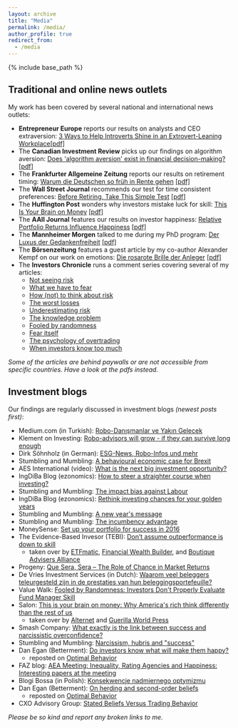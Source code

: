 ```yaml
---
layout: archive
title: "Media"
permalink: /media/
author_profile: true
redirect_from:
  - /media
---
```


{% include base_path %}
## Traditional and online news outlets

My work has been covered by several national and international news outlets:
* **Entrepreneur Europe** reports our results on analysts and CEO extraversion: [3 Ways to Help Introverts Shine in an Extrovert-Leaning Workplace](https://www.entrepreneur.com/article/342450)<a href="https://christophmerkle.github.io/files/Entrepreneur Europe - 3 Ways to Help Introverts Shine in an Extrovert-Leaning Workplace (18.11.2019).pdf">[pdf]</a>
* The **Canadian Investment Review** picks up our findings on algorithm aversion: [Does 'algorithm aversion' exist in financial decision-making?](http://www.investmentreview.com/analysis-research/does-algorithm-aversion-exist-in-financial-decision-making-9505) <a href="https://christophmerkle.github.io/files/Canadian Investment Review - Does 'algorithm aversion' exist in finacial decision making (28.05.2019).pdf">[pdf]</a>
* The **Frankfurter Allgemeine Zeitung** reports our results on retirement timing: [Warum die Deutschen so früh in Rente gehen](http://www.faz.net/aktuell/wirtschaft/oecd-kritisiert-flexirente-warum-sie-so-wenig-genutzt-wird-15325792.html) <a href="https://christophmerkle.github.io/files/FAZ - Warum die Deutschen so früh in Rente gehen (05.12.2017).pdf">[pdf]</a>
* The **Wall Street Journal** recommends our test for time consistent preferences: [Before Retiring, Take This Simple Test](http://www.wsj.com/articles/before-retiring-take-this-simple-test-1477275121) <a href="https://christophmerkle.github.io/files/WSJ - Before Retiring, Take This Simple Test (24.10.2016).pdf">[pdf]</a>
* The **Huffington Post** wonders why investors mistake luck for skill: [This Is Your Brain on Money](http://www.huffpost.com/entry/this-is-your-brain-on-mon_b_6008532) <a href="https://christophmerkle.github.io/files/Huffington Post - This Is Your Brain on Money (18.10.2014).pdf">[pdf]</a>
* The **AAII Journal** features our results on investor happiness: [Relative Portfolio Returns Influence Happiness](http://www.aaii.com/journal/article/relative-portfolio-returns-influence-happiness) <a href="https://christophmerkle.github.io/files/AAII Journal - Relative Portfolio Returns Influence Happiness (May 2014).pdf">[pdf]</a>
* The **Mannheimer Morgen** talked to me during my PhD program: [Der Luxus der Gedankenfreiheit](http://www.morgenweb.de/mannheimer-morgen_artikel,-hochschule-der-luxus-der-gedankenfreiheit-_arid,83768.html) <a href="https://christophmerkle.github.io/files/Mannheimer Morgen - Der Luxus der Gedankenfreiheit (09.02.2011).pdf">[pdf]</a>
* The **Börsenzeitung** features a guest article by my co-author Alexander Kempf on our work on emotions: [Die rosarote Brille der Anleger](http://www.boersen-zeitung.de/index.php?li=1&artid=2010056038&artsubm=bz&subm=ausgaben&ersch_datum=2010-03-23)
<a href="https://christophmerkle.github.io/files/Börsenzeitung - Die rosarote Brille der Anleger (23.03.2010).pdf">[pdf]</a>
* The **Investors Chronicle** runs a comment series covering several of my articles: 
  * [Not seeing risk](https://www.investorschronicle.co.uk/comment/2019/07/25/not-seeing-risk/)
  * [What we have to fear](https://www.investorschronicle.co.uk/comment/2018/12/13/what-we-have-to-fear/)
  * [How (not) to think about risk](https://www.investorschronicle.co.uk/chris-dillow/2018/09/06/how-not-to-think-about-risk/)
  * [The worst losses](https://www.investorschronicle.co.uk/chris-dillow/2017/09/21/the-worst-losses/?plckFindCommentKey=CommentKey:db6ec250-b1b3-4d9e-9e1b-6d401d87ac91)
  * [Underestimating risk](https://www.investorschronicle.co.uk/2016/10/13/comment/chris-dillow/underestimating-risk-KBk4ySau67Ff6iEJIPSG7O/article.html)
  * [The knowledge problem](https://www.investorschronicle.co.uk/2015/07/09/comment/chris-dillow/the-knowledge-problem-GCaA6AzVD09HKNDI4rEctM/article.html)
  * [Fooled by randomness](https://www.investorschronicle.co.uk/2014/10/09/comment/chris-dillow/fooled-by-randomness-cpfXbbTAbhc9e6RJeKLgeI/article.html)
  * [Fear itself](https://www.investorschronicle.co.uk/2014/07/10/comment/chris-dillow/fear-itself-kJXsBgs7QCHcSSxISkOzEP/article.html)
  * [The psychology of overtrading](https://www.investorschronicle.co.uk/2013/10/17/comment/chris-dillow/the-psychology-of-overtrading-IhEPkSlQULejB5GWOiyMyO/article.html)
  * [When investors know too much](https://www.investorschronicle.co.uk/2012/02/27/comment/chris-dillow/when-investors-know-too-much-iJcwSBUplbzNBsxYIRbFfO/article.html)
  
_Some of the articles are behind paywalls or are not accessible from specific countries. Have a look at the pdfs instead._

## Investment blogs

Our findings are regularly discussed in investment blogs _(newest posts first)_:
* Medium.com (in Turkish): [Robo-Danışmanlar ve Yakın Gelecek](https://medium.com/@oneriverblog/robo-dan%C4%B1%C5%9Fmanlar-ve-yak%C4%B1n-gelecek-74fd8bdbb36)
* Klement on Investing: [Robo-advisors will grow - if they can survive long enough](https://klementoninvesting.substack.com/p/robo-advisors-will-grow-if-they-can)
* Dirk Söhnholz (in German): [ESG-News, Robo-Infos und mehr](http://prof-soehnholz.com/esg-news-robo-infos-und-mehr/2/)
* Stumbling and Mumbling: [A behavioural economic case for Brexit](https://stumblingandmumbling.typepad.com/stumbling_and_mumbling/2018/12/a-behavioural-economic-case-for-brexit.html)
* AES International (video): [What is the next big investment opportunity?](https://www.youtube.com/watch?v=PdeQUgcduPY)
* IngDiBa Blog (ezonomics): [How to steer a straighter course when investing?](https://www.ezonomics.com/blogs/how-to-steer-a-straighter-course-when-investing/)
* Stumbling and Mumbling: [The impact bias against Labour](https://stumblingandmumbling.typepad.com/stumbling_and_mumbling/2017/09/the-impact-bias-against-labour.html)
* IngDiBa Blog (ezonomics): [Rethink investing chances for your golden years](https://www.ezonomics.com/blogs/rethink-investing-chances-for-your-golden-years/)
* Stumbling and Mumbling: [A new year's message](https://stumblingandmumbling.typepad.com/stumbling_and_mumbling/2017/01/a-new-years-message.html)
* Stumbling and Mumbling: [The incumbency advantage](https://stumblingandmumbling.typepad.com/stumbling_and_mumbling/2016/03/the-incumbency-advantage.html)
* MoneySense: [Set up your portfolio for success in 2016](http://www.moneysense.ca/columns/set-up-your-investment-portfolio-for-success-in-2016/)
* The Evidence-Based Invesor (TEBI): [Don’t assume outperformance is down to skill](http://www.evidenceinvestor.com/video-dont-assume-outperformance-skill/)
  * taken over by [ETFmatic](https://www.youtube.com/watch?v=dy_WGQGGqhQ), [Financial Wealth Builder](https://www.youtube.com/watch?v=6r3Msp4cgXI), and [Boutique Advisers Alliance](https://www.youtube.com/watch?v=HHQxh92TgOU)
* Progeny: [Que Sera, Sera – The Role of Chance in Market Returns](https://theprogenygroup.com/blog/chance-in-market-returns/)
* De Vries Investment Services (in Dutch): [Waarom veel beleggers teleurgesteld zijn in de prestaties van hun beleggingsportefeuille?](https://www.devriesinvestmentservices.nl/Nieuws/waarom-veel-beleggers-teleurgesteld-zijn-in-de-prestaties-van-hun-beleggingsportefeuille)
* Value Walk: [Fooled by Randomness: Investors Don't Properly Evaluate Fund Manager Skill](http://www.valuewalk.com/2014/11/study-fund-manager-skill-2/)
* Salon: [This is your brain on money: Why America's rich think differently than the rest of us](http://www.salon.com/2014/10/11/this_is_your_brain_on_money_why_americas_rich_think_differently_than_the_rest_of_us/)
  * taken over by [Alternet](https://www.alternet.org/2014/10/your-brain-money/) and [Guerilla World Press](https://guerrillaworldpress.wordpress.com/2014/10/17/why-americas-rich-think-differently-than-the-rest-of-us/)
* Smash Company: [What exactly is the link between success and narcissistic overconfidence?](http://www.smashcompany.com/business/what-exactly-is-the-link-between-success-and-narcissistic-overconfidence)
* Stumbling and Mumbling: [Narcissism, hubris and "success"](https://stumblingandmumbling.typepad.com/stumbling_and_mumbling/2014/10/narcissism-hubris-and-success.html)
* Dan Egan (Betterment): [Do investors know what will make them happy?](https://www.dpegan.com/do-investors-know-what-will-make-them-happy/)
  * reposted on [Optimal Behavior](http://www.optimalbehavior.org/2013/09/29/do-investors-know-what-will-make-them-happy/)
* FAZ blog: [AEA Meeting: Inequality, Rating Agencies and Happiness: Interesting papers at the meeting](https://blogs.faz.net/fazit/2013/01/03/aea-meeting-the-most-interesting-studies-863/)
* Blogi Bossa (in Polish): [Konsekwencje nadmiernego optymizmu](https://blogi.bossa.pl/2012/04/30/konsekwencje-nadmiernego-optymizmu/)
* Dan Egan (Betterment): [On herding and second-order beliefs](https://www.dpegan.com/on-herding-and-second-order-beliefs/)
  * reposted on [Optimal Behavior](http://www.optimalbehavior.org/2011/04/17/on-herding-and-second-order-beliefs/)
* CXO Advisory Group: [Stated Beliefs Versus Trading Behavior](https://www.cxoadvisory.com/sentiment-indicators/stated-beliefs-versus-trading-behavior/)

_Please be so kind and report any broken links to me._

